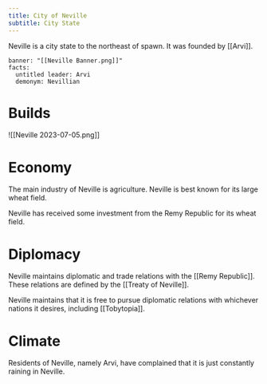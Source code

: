 ```yaml
---
title: City of Neville
subtitle: City State
---
```


Neville is a city state to the northeast of spawn. It was founded by [[Arvi]].

```infobox-nation
banner: "[[Neville Banner.png]]"
facts:
  untitled leader: Arvi
  demonym: Nevillian
```

# Builds

![[Neville 2023-07-05.png]]

# Economy
The main industry of Neville is agriculture. Neville is best known for its large wheat field.

Neville has received some investment from the Remy Republic for its wheat field.

# Diplomacy
Neville maintains diplomatic and trade relations with the [[Remy Republic]]. These relations are defined by the [[Treaty of Neville]].

Neville maintains that it is free to pursue diplomatic relations with whichever nations it desires, including [[Tobytopia]].

# Climate
Residents of Neville, namely Arvi, have complained that it is just constantly raining in Neville.